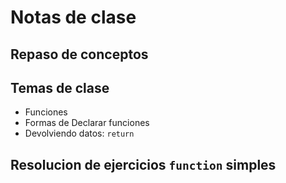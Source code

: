 # Notas de clase

## Repaso de conceptos

## Temas de clase

- Funciones
- Formas de Declarar funciones
- Devolviendo datos: `return`

## Resolucion de ejercicios `function` simples
